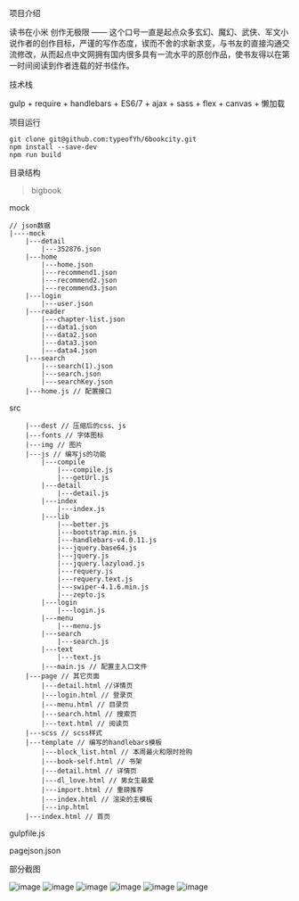 项目介绍

读书在小米 创作无极限 —— 这个口号一直是起点众多玄幻、魔幻、武侠、军文小说作者的创作目标，严谨的写作态度，锲而不舍的求新求变，与书友的直接沟通交流修改，从而起点中文网拥有国内很多具有一流水平的原创作品，使书友得以在第一时间阅读到作者连载的好书佳作。

技术栈

gulp + require + handlebars + ES6/7 + ajax + sass + flex + canvas + 懒加载

项目运行

    git clone git@github.com:typeofYh/6bookcity.git
    npm install --save-dev
    npm run build

目录结构

>bigbook

mock
``````
// json数据
|----mock
    |---detail
        |---352876.json
    |---home
        |---home.json
        |---recommend1.json
        |---recommend2.json
        |---recommend3.json
    |---login
        |---user.json
    |---reader
        |---chapter-list.json
        |---data1.json
        |---data2.json
        |---data3.json
        |---data4.json
    |---search
        |---search(1).json
        |---search.json
        |---searchKey.json
    |---home.js // 配置接口
````````
src
``````
    |---dest // 压缩后的css、js
    |---fonts // 字体图标
    |---img // 图片
    |---js // 编写js的功能
        |---compile
            |---compile.js
            |---getUrl.js
        |---detail
            |---detail.js
        |---index
            |---index.js
        |---lib
            |---better.js
            |---bootstrap.min.js
            |---handlebars-v4.0.11.js
            |---jquery.base64.js
            |---jquery.js
            |---jquery.lazyload.js
            |---requery.js
            |---requery.text.js
            |---swiper-4.1.6.min.js
            |---zepto.js
        |---login
            |---login.js
        |---menu
            |---menu.js
        |---search
            |---search.js
        |---text
            |---text.js
        |---main.js // 配置主入口文件
    |---page // 其它页面
        |---detail.html //详情页
        |---login.html // 登录页
        |---menu.html // 目录页
        |---search.html // 搜索页
        |---text.html // 阅读页
    |---scss // scss样式
    |---template // 编写的handlebars模板
        |---block_list.html // 本周最火和限时抢购
        |---book-self.html // 书架
        |---detail.html // 详情页
        |---dl_love.html // 男女生最爱
        |---import.html // 重磅推荐
        |---index.html // 渲染的主模板
        |---inp.html
    |---index.html // 首页
``````
gulpfile.js 


pagejson.json

部分截图

![image](./image/pic1.png)
![image](./image/pic2.png)
![image](./image/pic3.png)
![image](./image/pic4.png)
![image](./image/pic5.png)
![image](./image/pic6.png)